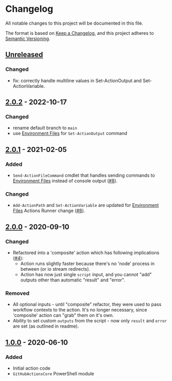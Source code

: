# Changelog

All notable changes to this project will be documented in this file.

The format is based on [Keep a Changelog](https://keepachangelog.com/en/1.0.0/),
and this project adheres to [Semantic Versioning](https://semver.org/spec/v2.0.0.html).

## [Unreleased]

### Changed

* fix: correctly handle multiline values in Set-ActionOutput and Set-ActionVariable.

## [2.0.2] - 2022-10-17

### Changed
* rename default branch to `main`
* use [Environment Files] for `Set-ActionOutput` command

## [2.0.1] - 2021-02-05

### Added
- `Send-ActionFileCommand` cmdlet that handles sending commands to [Environment Files] instead of console output ([#8]).

### Changed
- `Add-ActionPath` and `Set-ActionVariable` are updated for [Environment Files] Actions Runner change ([#8]).

[Environment Files]: https://docs.github.com/en/actions/reference/workflow-commands-for-github-actions#environment-files
[#8]: https://github.com/Amadevus/pwsh-script/pull/8

## [2.0.0] - 2020-09-10

### Changed
- Refactored into a 'composite' action which has following implications ([#4]):
  - Action runs slightly faster because there's no 'node' process in between (or io stream redirects).
  - Action has now just single `script` input, and you cannot "add" outputs other than automatic "result" and "error".

### Removed
- All optional inputs - until "composite" refactor, they were used to pass workflow contexts to the action.
  It's no longer necessary, since 'composite' action can "grab" them on it's own.
- Ability to set custom `outputs` from the script - now only `result` and `error` are set (as outlined in readme).

[#4]: https://github.com/Amadevus/pwsh-script/pull/4

## [1.0.0] - 2020-06-10

### Added
- Initial action code
- `GitHubActionsCore` PowerShell module

[Unreleased]: https://github.com/Amadevus/pwsh-script/compare/v2.0.2...HEAD
[2.0.2]: https://github.com/Amadevus/pwsh-script/compare/v2.0.1...v2.0.2
[2.0.1]: https://github.com/Amadevus/pwsh-script/compare/v2.0.0...v2.0.1
[2.0.0]: https://github.com/Amadevus/pwsh-script/compare/v1.0.0...v2.0.0
[1.0.0]: https://github.com/Amadevus/pwsh-script/releases/tag/v1.0.0
